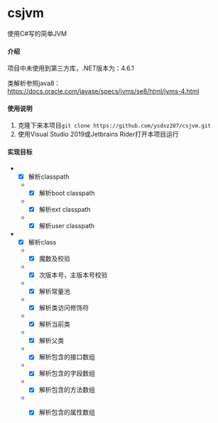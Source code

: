 # csjvm
使用C#写的简单JVM

#### 介绍
项目中未使用到第三方库，.NET版本为：4.6.1

类解析参照java8：https://docs.oracle.com/javase/specs/jvms/se8/html/jvms-4.html


#### 使用说明

1.  克隆下来本项目`git clone https://github.com/ysdxz207/csjvm.git`
2.  使用Visual Studio 2019或Jetbrains Rider打开本项目运行

#### 实现目标

- - [x] 解析classpath

  - - [x] 解析boot classpath

  - - [x] 解析ext classpath

  - - [x] 解析user classpath

- - [x] 解析class

  - - [x] 魔数及校验
  - - [x] 次版本号，主版本号校验
  - - [x] 解析常量池
  - - [x] 解析类访问修饰符
  - - [x] 解析当前类
  - - [x] 解析父类
  - - [x] 解析包含的接口数组
  - - [x] 解析包含的字段数组
  - - [x] 解析包含的方法数组
  - - [x] 解析包含的属性数组
  








